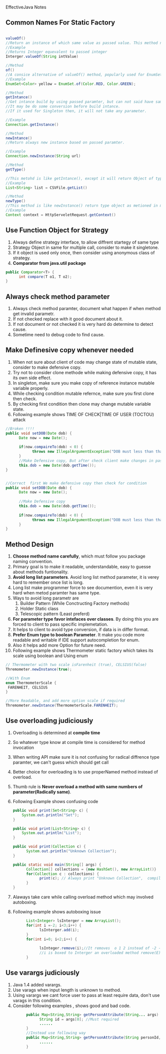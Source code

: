EffectiveJava Notes


Common Names For Static Factory
---------
```java

valueOf()  
//Return an instance of which same value as passed value. This method noramly used for type conversion.
//Example
//Returns Integer equevalent to passed integer
Interger.valueOf(String intValue) 

//Method 
of()
//A consice alternative of valueOf() method, popularly used for EnumSet.
//Example
EnumSet<Color> yellow = EnumSet.of(Color.RED, Color.GREEN);

//Method
getIntance()
//Get intance build by using passed paramter, but can not said have same value as passed. 
//It may be do some conversion before build intance.
//If it used for Singleton then, it will not take any parameter.

//Example
Connection.getInstance()

//Method
newIntance()
//Return always new instance based on passed paramter.

//Example
Connection.newInstance(String url)

//Method
getType()

//This metohd is like getIntance(), except it will return Object of type.
//Example
List<String> list = CSVFile.getList()

//Method
newType()
//This method is like newInstance() return type object as metioned in method name.
//Example
Context context = HttpServeletRequest.getContext()
```

Use Function Object for Strategy
---------
1. Always define strategy interface, to allow diffrent startegy of same type
2. Strategy Object in same for multiple call, consider to make it singletone.
4. If it object is used only once, then consider using anonymous class of strategy.
5. **Comparator from java.util package**

```java
public Comparator<T> {
      int compare(T o1, T o2);
}
```
Always check method parameter
---------
1. Always check method paramter, document what happen if when method get invalid parametr.
2. If not checked replace with it good document about it.
3. If not document or not checked  it is very hard do determine to detect cause.
4. Sometime need to debug code to find cause.

Make Definesive copy whenever needed
---------
1. When not sure about client of code may change state of mutable state, consider to make defensive copy.
2. Try not to consider clone methode while making defensive copy, it has its own side effect.
3. In singleton, make sure you make copy of reference instance mutable variable properly.
4. While checking condition mutable refernce, make sure you first clone then check.
5. By checking first condition then clone may change mutable variable state.
6. Following example shows TIME OF CHECK|TIME OF USER (TOCTOU) attack
```java
//Broken !!!!
public void setDOB(Date dob) {
      Date now = new Date();
      
      if(now.compaireTo(dob) < 0) {
            throws new IllegalArgumentException("DOB must less than than cuurrent date");
      }
      //Make Defensive copy, But after check client make changes in passed dob reference copy 
      this.dob = new Date(dob.getTime());
}


//Correct  first We make defensive copy then check for condition
public void setDOB(Date dob) {
      Date now = new Date();
      
      //Make Defensive copy
      this.dob = new Date(dob.getTime());
    
      if(now.compaireTo(dob) < 0) {
            throws new IllegalArgumentException("DOB must less than than cuurrent date");
      }
}
```

Method Design
---------
1. **Choose method name carefully**, which must follow you package naming convention.
2. Primary goal is to make it readable, understandable, easy to guesse about methods funtionality.
3. **Avoid long list parameters**. Avoid long list method parameter, it is verey hard to remember once list is long.
4. Long list make programmer force to see documention, even it is very hard when metod paramter has same type.
5. Ways to avoid long parametr are 
      1. Builder Pattern (While Conctructing Factory methods)
      2. Holder Static class
      3. Telescopic pattern (Least preferd)
6. **For parameter type favor intefaces over classes**. By doing this you are forced to client to pass specific implemetation.
7. It helps to client to avoid type conversion, if data is in differ format.
8. **Prefer Enum type to boolean Parameter**. It make you code more readable and writable if IDE support autocompletion for enum.
9. Also it helps add more Option for future need.
10. Following example shows Thermometer static factory which takes its scale using boolean and Using enum
```java
// Thermometer with two scale isFarenheit (true), CELSIUS(false)
Thremometer.newInstance(true);

//With Enum
enum ThermometerScale {
 FARENHEIT, CELSIUS
}

//More Readable, and add more option scale if required
Thremometer.newIntance(ThermometerScale.FARENHEIT);
```

Use overloading judiciously 
---------
1. Overloading is determined at **compile time**
2. So whatever type know at compile time is considered for method invocation 
3. When writing API make sure it is not confusing for radical diffrence type paramter, we can't guess which should get call
4. Better choice for overloading is to use properNamed method instead of overload.
5. Thumb rule is **Never overload a method with same numbers of parameter(Radically same)**.
6. Following Example shows confusing code

      ```java
      public void print(Set<String> c) {
          System.out.println("Set");
      }

      public void print(List<String> c) {
          System.out.println("List");
      }

      public void print(Collection c) {
            System.out.println("Unknown Collection");
      }

      public static void main(String[] args) {
            Collection[] collections = {new HashSet(), new ArrayList()}
            for(Collection c : collections) {
                  print(c); // Always print "Unknown Collection",  compile time know type is Collection
            }
      }
      ```
7. Alaways take care while calling overload method which may involved autoboxing.
8. Following example shows autoboxing issue
      ```java
            List<Integer> lsInterger = new ArrayList();
            for(int i =-2; i<3;i++) {
                  lsInterger.add(i);
            }
            for(int i=0; i<2;i++) {
            
                  lsInteger.remove(i);//It removes  o 1 2 instead of -2 -1 0 
                  //i is boxed to Interger an overloaded method remove(E) is called instead remove(index)
            }
      ```
Use varargs judiciously 
---------
1. Java 1.4 added varargs.
2. Use varags when input length is unknown to method.
3. Using varargs we cant force user to pass at least require data, don't use varags in this condition.
4. Consider following examples , shows good and bad code.
      ```java
            public Map<String,String> getPersonAttribute(String... args) {
                  String id = args[0]; //Must required
                  ......
            }
            //Instead use following way
            public Map<String,String> getPersonAttribute(String personId, String... args) {
                  ......
            }
      ```
